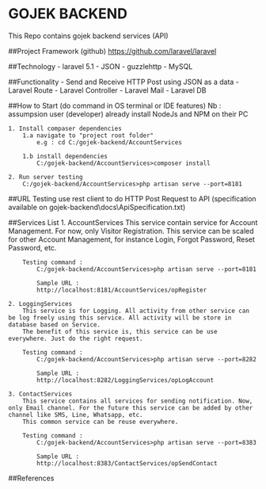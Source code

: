 # GOJEK BACKEND
This Repo contains gojek backend services (API)

##Project Framework (github)
https://github.com/laravel/laravel
 
##Technology
	- laravel 5.1
	- JSON
	- guzzlehttp
	- MySQL
 
##Functionality
	- Send and Receive HTTP Post using JSON as a data
	- Laravel Route
	- Laravel Controller
	- Laravel Mail
	- Laravel DB
 
##How to Start (do command in OS terminal or IDE features)
Nb : assumpsion user (developer) already install NodeJs and NPM on their PC
 
	1. Install compaser dependencies
		1.a navigate to "project root folder"
			e.g : cd C:/gojek-backend/AccountServices
												   
		1.b install dependencies
			C:/gojek-backend/AccountServices>composer install
								   
	2. Run server testing
		C:/gojek-backend/AccountServices>php artisan serve --port=8181
               
##URL Testing
	use rest client to do HTTP Post Request to API (specification available on gojek-backend\docs\ApiSpecification.txt)
               
 
##Services List
	1. AccountServices
		This service contain service for Account Management. For now, only Visitor Registration. This service can be scaled for other Account Management, for instance
		Login, Forgot Password, Reset Password, etc.
		
		Testing command :
			C:/gojek-backend/AccountServices>php artisan serve --port=8181
			
			Sample URL :
			http://localhost:8181/AccountServices/opRegister
		
	2. LoggingServices
		This service is for Logging. All activity from other service can be log freely using this service. All activity will be store in database based on Service.
		The benefit of this service is, this service can be use everywhere. Just do the right request.
		
		Testing command :
			C:/gojek-backend/AccountServices>php artisan serve --port=8282
			
			Sample URL :
			http://localhost:8282/LoggingServices/opLogAccount
		
	3. ContactServices
		This service contains all services for sending notification. Now, only Email channel. For the future this service can be added by other channel like SMS, Line, Whatsapp, etc.
		This common service can be reuse everywhere.
		
		Testing command :
			C:/gojek-backend/AccountServices>php artisan serve --port=8383
			
			Sample URL :
			http://localhost:8383/ContactServices/opSendContact
			
			
##References